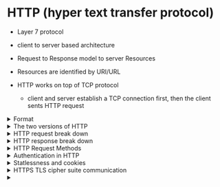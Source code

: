 # HTTP (hyper text transfer protocol)

- Layer 7 protocol 

- client to server based architecture

- Request to Response model to server Resources

- Resources are identified by URI/URL

- HTTP works on top of TCP protocol 
     - client and server establish a TCP connection first, then the client sents HTTP request
  
<details>
<summary>Format</summary>
<br>   
      \r (carriage return) \n (newline)
    
      Headers\r\n
      \r\n
      Message\r\n
      
      
      GET/ HTTP/1.1
      
      Host: www.elearnsecurity.comUser-Agent: Mozilla/5.0 (X11; Linux x86_64; rv:31.0) 
      
      Accept: text/html
      
      Accept-Language: en-US,en;q=0.5
      
      GET/ HTTP/1.1Host: www.elearnsecurity.comUser-Agent: Mozilla/5.0 (X11; Linux x86_64; rv:31.0) Gecko/20100101 Firefox/31.0 Iceweasel/31.2.0Accept: text/htmlAccept-Language: en-US,en;q=0.5Accept-Encoding: gzip, deflateConnection: keep-aliveAccept-Encoding: gzip, deflate
      
      Connection: keep-alive
      
      
      
      
</details>

<details>
<summary>The two versions of HTTP</summary>
<br>
   
   Example request: GET / HTTP/1.1
   
   1.0:
        - One TCP connection per resource and disconnect as soon as its done.

   1.1:
        - Can reuse same TCP connection and request multiple URIs.
        - When you make a request to a sites home page / for example, and it sees refernces to other web elements such as js or css, it will then make more requests for those elements over the same connection.

</details>

<details>
<summary>HTTP request break down</summary>
<br>
----------------------------------------------------------------------
### HTTP response codes:

1xx - Information

2xx - OK

3xx - Redirect

4xx - Bad client request (bad req or not authorized)

5xx - Issue on the server side

### Request methods

GET

POST

## Host header

Tells the server what hostname we are interested in in relation to the page we are requesting.
This is for servers hosting multiple domains.

example you want to go to example.ca but actually want the server my.server
The request to example.ca should look like

      Get / http/1.1
      Host:my.server

## User agent

Details on the users device that is making the request.



When you make basic a request to www.example.ca, you are making a GET request for / of example.ca.

You will see details such the request method, the HTTP response code, and other detials related to the request and response with the HTTP server.

## Accept 

 The browser sends the Accept header field to specify which document type it is expecting in response.
 
## Accept-Language

 The browser can asl for a specific language in the response
 
## Accept-Encoding

 Similar, but restricts content encoding, not the content itself
 
 ## Connection
 
  Allows the sender to specify options that are desired for that particular connection.
  
     close: 
     
     keep-alive: Future communications with the server will reuse the current connection. 

----------------------------------------------------------------------
</details>

<details>
<summary>HTTP response break down</summary>
<br>
     A server will receive a request, it processes it and then sends an HTTP response to the client.
     
   The header and page content are seperated with two empty lines (\r\n\r\n)
   
   ## Response breakdown: 
   
   **Status-line:** protocol version, HTTP status
   
   **Date:** date and time at which the message was originated
   
   **Cache-Control:** Informs the client about cached content. Using cached content saves bandwidth, prevents re-requesting nmodified content.
   
   **Content-Type:** lets the client know how to interpret the body of the message
   
   **Content-Encoding:** Extends Content-Type
   
   **Server:** Contains the header of the server that generated the content.
   
   **Content-Length:** Indicated the length, in bytes, of the message body.
     
</details>

<details>
<summary>HTTP Request Methods</summary>
<br>
  Is an operation you can run on a resourse on the web server.
  
  More info: https://www.owasp.org/index.php/Testing_for_HTTP_Verb_Tampering_(OTG-INPVAL-003) 
   
   Examining a web pages source code or a protocol analyzer you will be able to see when certain requests are used.
   
   For example seeing the code:
   
      <form action="webpage/" method=POST>
      <input type="Submit">
      
   As soon as you hit that "Submit" button it will send a POST request. 
   
   When you hit enter on the URL box in a browser it will send a GET.
   
   
    GET
        - Typically only for information retreval (no change in backend)
        - Pass parameters. They are passes in the URL
        - Change things in databases
       
    POST
        - Form submissions
        - The data is in the message body (unlike GET)
        
    OPTIONS
        - For a resource this will show all the supported request methods.
        - Not every web server has it enabled.
    
    HEAD
        - Response identical to GET minus the message body. 
        - Historically there have been Authentication bypass vulns with HEAD. Where auth was to POST and GET only.
    TRACE
        - Echos back the client req back for diagnostics
        
    PUT
        - Stores in URI
    
    DELETE
        - Delete resources
  
</details>


<details>
<summary>Authentication in HTTP</summary>
<br>
   Only two types of auth in the HTTP standard.
   
 <details>
 <summary>Basic Authentication</summary>
 <br>
  
  
       Note: This is all in place text.
       High view
       
   [![Capture.png](https://i.postimg.cc/fbXL63Z9/Capture.png)](https://postimg.cc/wtqgNj1q)  
               
----------------------------------------------------------------------------------------               
               
   [![Capture1.png](https://i.postimg.cc/Y0V05Q4Q/Capture1.png)](https://postimg.cc/YL6tgGzS)
        
        Notice the new http header in the 401 unauthorized that was the response to our request to the server.
        The initial request does not have this http header authentication portion.
         
        
        WWW.Authenticate: Basic  - the type of HTTP auth
        
        realm= "" - Set up by admin
        
         This tells the browser on the client what is being used and how to respond with creds.
         
  [![Captu2re.png](https://i.postimg.cc/wTw3Y8N9/Captu2re.png)](https://postimg.cc/2VBCntTt)        
         
         In the client response there is now an Authorization header with the credentials.
         The base64 encoded line beside Authorization is the username and pass combined together and encoded.
   
         The next server response is either a 401 unauthorized or 200 success.
 </details>            
 
 <details>
 <summary>Digest Authentication</summary>
 <br>       
      Sends Hash of password (digest auth).
      
   <details>
   <summary>RFC 2069 - General/original Digest Auth</summary>
   <br>
            Client - Server header communication for Digest Auth.
     
   [![Capture.png](https://i.postimg.cc/RZNK6wJt/Capture.png)](https://postimg.cc/G4nH68Q3)
      
       Calculating the "Response" portion of the header.
      
      Hash1 = MD5(Username:Realm:Password)
      Hash2 = MD5(Request method:URI)
      Response = MD5(Hash1:Nonce:Hash2)
      
      Note that opaque does nothing in RFC 2069 in creating the response.
      
   [![1.png](https://i.postimg.cc/yN5KPgP2/1.png)](https://postimg.cc/kVxLM5Ly)
   --------------------------------------------------------------------------------
   [![2.png](https://i.postimg.cc/xCHw3sqb/2.png)](https://postimg.cc/vgY2QtrQ)
   
   --------------------------------------------------------------------------------
       
       401 response with bad credentials
   
   [![3.png](https://i.postimg.cc/63sSqdz6/3.png)](https://postimg.cc/Ny4bP2WZ)
      --------------------------------------------------------------------------------
      
       200 OK response sent by the server if the credentials are good. 
      
   <details>
   <summary>More details for Digest Auth Hashing RFC 2069</summary>
   <br>
      Hash1 = MD5(Username:Realm:Password)
      Hash2 = MD5(Request method:URI)
      Response = MD5(Hash1:Nonce:Hash2)
   
   Creating HTTP Digest Auth hash response for RFC 2069 in Python
   
   import hashlib
   
   hash1 = hashlib.md5('USER:Realm:Password').hexdigest()
   
   hash2 = hashlib.md5('Request method:URI').hexdigest()
   
   nounce = XYZ
   
   response_string = hash1 + ':' + nonce + ':' + hash2
   
   response = hashlib.md5(response_string).hexdigest() 
   </details>
      
   </details>
  
       
   <details>
   <summary>RFC 2617 Updated</summary>
   <br>
   
   adds client nonce to help mitigate chosen plain text attacks
    
   adds Quality of Protection (QOP) 
       **auth** for Authentication and **auth-int** for Authentication and Integrity (rarely used and not well supported)
      
     
   Cient first req will be returned with: 
      
      HTTP/1.1 401 Unauthorized
      WWW-Authenticate: Digest
               realm="testreal@host.com",
               qop="auth,auth-int",
               nonce="dcd9add909da90d9asd09as0d93",
               opaque="5ccc78086978df7d0f98e41"
               
     
   The client will be prompted to enter credentials and send the following request ot the server.
   
        Authorization: Digest username= "username",
               realm="testreal@host.com",
               nonce="dcd9add909da90d9asd09as0d93",
               uri="/dir/login",        #path to resource
               qop=auth,                #the QOP we support
               nc=00000001,             #Counter
               cnonce="0a4f113b"        #Client nonce
               response="dodho9her89ehrslinfdsd3fjfpw9jfw9"
               opaque="5ccc78086978df7d0f98e41"
      
  <details>
  <summary>Response calculation</summary>
  <br>
     Hash1 = MD5(username:realm:password)
     Hash2 = MD5(method:URI)
     Response = MD5(Hash1:Nonce:NonceCount:CNonce:QOP:Hash2)
  </details>
  </details>
 
 </details>       
</details>

<details>
<summary>Statlessness and cookies</summary>
<br>
  Http is stateless protocol.
  Each request is independent.
  Servers do not keep track.
  
  One of the ways this is solved is with cookies.
  
  <details>
  <summary>Cookies</summary>
  <br>
    - allows server to stores and retrive data from client (browser)
    - stored in browsers temp directories
    - Text only, no executable code
    - Cannot exceed 4K in size
    - Allows for retaining stat with the clients help
      - Session management 
      - User preferences
  
  
   The server will have the header "Set-Cookie <name>=<value>; expires=<date>; domain=<domain>; path=<resource>; secure; httponly"
    
   The client will respond with just use "Cookie: <name>=<value>" when communicating with the server.
  
  **Expire:** When the browser should go and delete and exsponge the cookie. The expiary date that is set on the cookie also determines how the cookie is stored, shorter will go in temp and longer will be held elsewhere.
      A browser with no expirary is a **session cookie** and the remove the cookie when the browser is closed(the only time it may be mentioned is if it were to be retained across browser restarts).In RFC 6265 adds **Max-Age** parameter which is the interval in seconds after receiving the cookie that is should be deleted. 
   
  **Domain:** sub domain where the cookie is valid.
   
  **PATH**  resource(path) where cookie should be sent.
   
  **Secure:** Only sent over HTTPS (cookie will not be sent if talking to the server using HTTP)
  
  **httponly:** Cannot be accessed by Client side scrips directly. Cannot be scripted using Javascript. Is an XSS mitigation technique. 
  
  <details>
  <summary>Session ID</summary>
  <br>
  
  
  </details>
   
  
  
  </details>
</details>



<details>
<summary>HTTPS TLS cipher suite communication</summary>
<br>
   In 'Client hello' the client advertises the Cipher suite to server that it supports. 
   
   for example:
   
         TLS_ECDHE_ECDSA_WITH_AES_128_GCM_SHA256
          ^  |         |      |     |  |       |
         TLS Key exchange     Encrypt   Hashing
  
</details>





<details>
<summary></summary>
<br>
  
</details>
